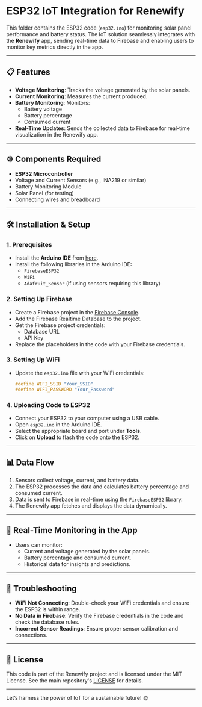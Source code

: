# ESP32 IoT Integration for Renewify

This folder contains the ESP32 code (`esp32.ino`) for monitoring solar panel performance and battery status. The IoT solution seamlessly integrates with the **Renewify** app, sending real-time data to Firebase and enabling users to monitor key metrics directly in the app.

---

## 📋 Features

- **Voltage Monitoring**: Tracks the voltage generated by the solar panels.
- **Current Monitoring**: Measures the current produced.
- **Battery Monitoring**: Monitors:
  - Battery voltage
  - Battery percentage
  - Consumed current
- **Real-Time Updates**: Sends the collected data to Firebase for real-time visualization in the Renewify app.

---

## ⚙️ Components Required

- **ESP32 Microcontroller**
- Voltage and Current Sensors (e.g., INA219 or similar)
- Battery Monitoring Module
- Solar Panel (for testing)
- Connecting wires and breadboard

---

## 🛠️ Installation & Setup

### 1. Prerequisites
- Install the **Arduino IDE** from [here](https://www.arduino.cc/en/software).
- Install the following libraries in the Arduino IDE:
  - `FirebaseESP32`
  - `WiFi`
  - `Adafruit_Sensor` (if using sensors requiring this library)

### 2. Setting Up Firebase
- Create a Firebase project in the [Firebase Console](https://console.firebase.google.com/).
- Add the Firebase Realtime Database to the project.
- Get the Firebase project credentials:
  - Database URL
  - API Key
- Replace the placeholders in the code with your Firebase credentials.

### 3. Setting Up WiFi
- Update the `esp32.ino` file with your WiFi credentials:
  ```cpp
  #define WIFI_SSID "Your_SSID"
  #define WIFI_PASSWORD "Your_Password"
  ```

### 4. Uploading Code to ESP32
- Connect your ESP32 to your computer using a USB cable.
- Open `esp32.ino` in the Arduino IDE.
- Select the appropriate board and port under **Tools**.
- Click on **Upload** to flash the code onto the ESP32.

---

## 📊 Data Flow

1. Sensors collect voltage, current, and battery data.
2. The ESP32 processes the data and calculates battery percentage and consumed current.
3. Data is sent to Firebase in real-time using the `FirebaseESP32` library.
4. The Renewify app fetches and displays the data dynamically.

---

## 🔄 Real-Time Monitoring in the App

- Users can monitor:
  - Current and voltage generated by the solar panels.
  - Battery percentage and consumed current.
  - Historical data for insights and predictions.

---

## 🔧 Troubleshooting

- **WiFi Not Connecting**: Double-check your WiFi credentials and ensure the ESP32 is within range.
- **No Data in Firebase**: Verify the Firebase credentials in the code and check the database rules.
- **Incorrect Sensor Readings**: Ensure proper sensor calibration and connections.

---

## 📄 License

This code is part of the Renewify project and is licensed under the MIT License. See the main repository's [LICENSE](../LICENSE) for details.

---

Let’s harness the power of IoT for a sustainable future! 🌞
